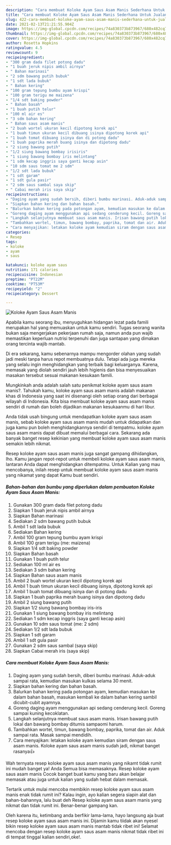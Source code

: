 ```yaml
---
description: "Cara membuat Koloke Ayam Saus Asam Manis Sederhana Untuk Jualan"
title: "Cara membuat Koloke Ayam Saus Asam Manis Sederhana Untuk Jualan"
slug: 422-cara-membuat-koloke-ayam-saus-asam-manis-sederhana-untuk-jualan
date: 2021-02-13T21:21:55.904Z
image: https://img-global.cpcdn.com/recipes/74a830373b873967/680x482cq70/koloke-ayam-saus-asam-manis-foto-resep-utama.jpg
thumbnail: https://img-global.cpcdn.com/recipes/74a830373b873967/680x482cq70/koloke-ayam-saus-asam-manis-foto-resep-utama.jpg
cover: https://img-global.cpcdn.com/recipes/74a830373b873967/680x482cq70/koloke-ayam-saus-asam-manis-foto-resep-utama.jpg
author: Rosetta Hopkins
ratingvalue: 4.5
reviewcount: 9
recipeingredient:
- "300 gram dada filet potong dadu"
- "1 buah jeruk nipis ambil airnya"
- " Bahan marinasi"
- "2 sdm bawang putih bubuk"
- "1 sdt lada bubuk"
- " Bahan kering"
- "100 gram tepung bumbu ayam krispi"
- "100 gram terigu me maizena"
- "1/4 sdt baking powder"
- " Bahan basah"
- "1 buah putih telur"
- "100 ml air es"
- "3 sdm bahan kering"
- " Bahan saus asam manis"
- "2 buah wortel ukuran kecil dipotong korek api"
- "1 buah timun ukuran kecil dibuang isinya dipotong korek api"
- "1 buah tomat dibuang isinya dan di potong dadu"
- "1 buah paprika merah buang isinya dan dipotong dadu"
- "2 siung bawang putih"
- "1/2 siung bawang bombay irisiris"
- "1 siung bawang bombay iris melintang"
- "1 sdm kecap inggris saya ganti kecap asin"
- "10 sdm saus tomat me 2 sdm"
- "1/2 sdt lada bubuk"
- "1 sdt garam"
- "1 sdt gula pasir"
- "2 sdm saus sambal saya skip"
- " Cabai merah iris saya skip"
recipeinstructions:
- "Daging ayam yang sudah bersih, diberi bumbu marinasi. Aduk-aduk sampai rata, kemudian masukan kulkas selama 30 menit."
- "Siapkan bahan kering dan bahan basah."
- "Balurkan bahan kering pada potongan ayam, kemudian masukan ke dalam bahan basah, masukan kembali ke dalam bahan kering sambil dicubit-cubit ayamnya."
- "Goreng daging ayam menggunakan api sedang cenderung kecil. Goreng sampai kuning kecoklatan."
- "Langkah selanjutnya membuat saus asam manis. Irisan bawang putih lokal dan bawang bombay ditumis sampaomi harum."
- "Tambahkan wortel, timun, bawang bombay, paprika, tomat dan air. Aduk sampai rata. Masak sampai mendidih."
- "Cara menyajikan: letakan koloke ayam kemudian siram dengan saus asam manis. Koloke ayam saus asam manis sudah jadi, nikmat banget rasanya👍"
categories:
- Resep
tags:
- koloke
- ayam
- saus

katakunci: koloke ayam saus 
nutrition: 171 calories
recipecuisine: Indonesian
preptime: "PT22M"
cooktime: "PT53M"
recipeyield: "2"
recipecategory: Dessert

---
```



![Koloke Ayam Saus Asam Manis](https://img-global.cpcdn.com/recipes/74a830373b873967/680x482cq70/koloke-ayam-saus-asam-manis-foto-resep-utama.jpg)

Apabila kamu seorang ibu, menyuguhkan hidangan lezat pada famili merupakan hal yang memuaskan untuk kamu sendiri. Tugas seorang  wanita bukan saja mengerjakan pekerjaan rumah saja, namun anda pun wajib memastikan keperluan nutrisi terpenuhi dan juga santapan yang dimakan orang tercinta wajib mantab.

Di era  sekarang, kamu sebenarnya mampu mengorder olahan yang sudah jadi meski tanpa harus repot membuatnya dulu. Tetapi ada juga mereka yang selalu ingin menghidangkan yang terbaik bagi keluarganya. Karena, memasak yang diolah sendiri jauh lebih higienis dan bisa menyesuaikan masakan tersebut sesuai makanan kesukaan famili. 



Mungkinkah anda adalah salah satu penikmat koloke ayam saus asam manis?. Tahukah kamu, koloke ayam saus asam manis adalah makanan khas di Indonesia yang saat ini disenangi oleh setiap orang dari berbagai wilayah di Indonesia. Kita bisa membuat koloke ayam saus asam manis sendiri di rumah dan boleh dijadikan makanan kesukaanmu di hari libur.

Anda tidak usah bingung untuk mendapatkan koloke ayam saus asam manis, sebab koloke ayam saus asam manis mudah untuk didapatkan dan juga kamu pun boleh menghidangkannya sendiri di tempatmu. koloke ayam saus asam manis dapat dibuat memalui berbagai cara. Sekarang ada banyak banget resep kekinian yang membuat koloke ayam saus asam manis semakin lebih nikmat.

Resep koloke ayam saus asam manis juga sangat gampang dihidangkan, lho. Kamu jangan repot-repot untuk membeli koloke ayam saus asam manis, lantaran Anda dapat menghidangkan ditempatmu. Untuk Kalian yang mau mencobanya, inilah resep untuk membuat koloke ayam saus asam manis yang nikamat yang dapat Kamu buat sendiri.

<!--inarticleads1-->

##### Bahan-bahan dan bumbu yang diperlukan dalam pembuatan Koloke Ayam Saus Asam Manis:

1. Gunakan 300 gram dada filet potong dadu
1. Siapkan 1 buah jeruk nipis ambil airnya
1. Siapkan  Bahan marinasi
1. Sediakan 2 sdm bawang putih bubuk
1. Ambil 1 sdt lada bubuk
1. Sediakan  Bahan kering
1. Ambil 100 gram tepung bumbu ayam krispi
1. Ambil 100 gram terigu (me: maizena)
1. Siapkan 1/4 sdt baking powder
1. Siapkan  Bahan basah
1. Gunakan 1 buah putih telur
1. Sediakan 100 ml air es
1. Sediakan 3 sdm bahan kering
1. Siapkan  Bahan saus asam manis
1. Ambil 2 buah wortel ukuran kecil dipotong korek api
1. Ambil 1 buah timun ukuran kecil dibuang isinya, dipotong korek api
1. Ambil 1 buah tomat dibuang isinya dan di potong dadu
1. Siapkan 1 buah paprika merah buang isinya dan dipotong dadu
1. Ambil 2 siung bawang putih
1. Siapkan 1/2 siung bawang bombay iris-iris
1. Gunakan 1 siung bawang bombay iris melintang
1. Sediakan 1 sdm kecap inggris (saya ganti kecap asin)
1. Gunakan 10 sdm saus tomat (me: 2 sdm)
1. Sediakan 1/2 sdt lada bubuk
1. Siapkan 1 sdt garam
1. Ambil 1 sdt gula pasir
1. Gunakan 2 sdm saus sambal (saya skip)
1. Siapkan  Cabai merah iris (saya skip)




<!--inarticleads2-->

##### Cara membuat Koloke Ayam Saus Asam Manis:

1. Daging ayam yang sudah bersih, diberi bumbu marinasi. Aduk-aduk sampai rata, kemudian masukan kulkas selama 30 menit.
1. Siapkan bahan kering dan bahan basah.
1. Balurkan bahan kering pada potongan ayam, kemudian masukan ke dalam bahan basah, masukan kembali ke dalam bahan kering sambil dicubit-cubit ayamnya.
1. Goreng daging ayam menggunakan api sedang cenderung kecil. Goreng sampai kuning kecoklatan.
1. Langkah selanjutnya membuat saus asam manis. Irisan bawang putih lokal dan bawang bombay ditumis sampaomi harum.
1. Tambahkan wortel, timun, bawang bombay, paprika, tomat dan air. Aduk sampai rata. Masak sampai mendidih.
1. Cara menyajikan: letakan koloke ayam kemudian siram dengan saus asam manis. Koloke ayam saus asam manis sudah jadi, nikmat banget rasanya👍




Wah ternyata resep koloke ayam saus asam manis yang nikamt tidak rumit ini mudah banget ya! Anda Semua bisa memasaknya. Resep koloke ayam saus asam manis Cocok banget buat kamu yang baru akan belajar memasak atau juga untuk kalian yang sudah hebat dalam memasak.

Tertarik untuk mulai mencoba membikin resep koloke ayam saus asam manis enak tidak rumit ini? Kalau ingin, ayo kalian segera siapin alat dan bahan-bahannya, lalu buat deh Resep koloke ayam saus asam manis yang nikmat dan tidak rumit ini. Benar-benar gampang kan. 

Oleh karena itu, ketimbang anda berfikir lama-lama, hayo langsung aja buat resep koloke ayam saus asam manis ini. Dijamin kamu tiidak akan nyesel bikin resep koloke ayam saus asam manis mantab tidak ribet ini! Selamat mencoba dengan resep koloke ayam saus asam manis nikmat tidak ribet ini di tempat tinggal kalian sendiri,oke!.

